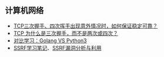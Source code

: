 ## 计算机网络

- [TCP三次握手、四次挥手出现意外情况时，如何保证稳定可靠？](https://wemp.app/posts/c3938333-9bb5-4758-93b4-039107260a80)
- [TCP 为什么是三次握手，而不是两次或四次？](https://www.zhihu.com/question/24853633)
- [对比学习：Golang VS Python3](https://juejin.im/post/5cd945d6e51d453d022cb65f)
- [SSRF学习笔记](https://evi1.cn/post/ssrf)、[SSRF漏洞分析与利用](https://www.4o4notfound.org/index.php/archives/33/)

